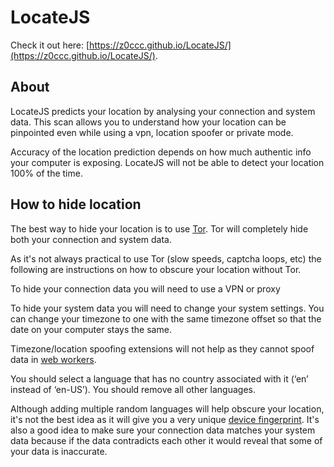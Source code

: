 # LocateJS

Check it out here: [https://z0ccc.github.io/LocateJS/](https://z0ccc.github.io/LocateJS/).

## About

LocateJS predicts your location by analysing your connection and system data. This scan allows you to understand how your location can be pinpointed even while using a vpn, location spoofer or private mode.

Accuracy of the location prediction depends on how much authentic info your computer is exposing. LocateJS will not be able to detect your location 100% of the time.

## How to hide location

The best way to hide your location is to use [Tor](https://www.torproject.org/). Tor will completely hide both your connection and system data.

As it's not always practical to use Tor (slow speeds, captcha loops, etc) the following are instructions on how to obscure your location without Tor.

To hide your connection data you will need to use a VPN or proxy

To hide your system data you will need to change your system settings. You can change your timezone to one with the same timezone offset so that the date on your computer stays the same. 

Timezone/location spoofing extensions will not help as they cannot spoof data in [web workers](https://developer.mozilla.org/en-US/docs/Web/API/Web_Workers_API/Using_web_workers). 

You should select a language that has no country associated with it (‘en’ instead of ‘en-US’). You should remove all other languages. 

Although adding multiple random languages will help obscure your location, it's not the best idea as it will give you a very unique [device fingerprint](https://en.wikipedia.org/wiki/Device_fingerprint).
It's also a good idea to make sure your connection data matches your system data because if the data contradicts each other it would reveal that some of your data is inaccurate. 
